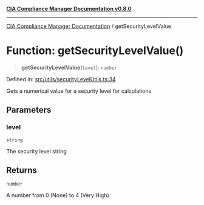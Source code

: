 [**CIA Compliance Manager Documentation v0.8.0**](../README.md)

***

[CIA Compliance Manager Documentation](../globals.md) / getSecurityLevelValue

# Function: getSecurityLevelValue()

> **getSecurityLevelValue**(`level`): `number`

Defined in: [src/utils/securityLevelUtils.ts:34](https://github.com/Hack23/cia-compliance-manager/blob/791b5a1b6e700c8b8480de209374e4cb1086330d/src/utils/securityLevelUtils.ts#L34)

Gets a numerical value for a security level for calculations

## Parameters

### level

`string`

The security level string

## Returns

`number`

A number from 0 (None) to 4 (Very High)
